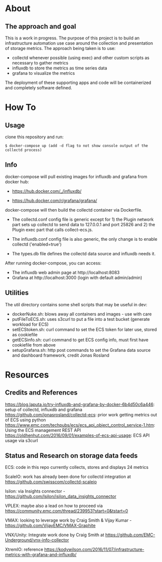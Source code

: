 # About

## The approach and goal
This is a work in progress. The purpose of this project is to build an infrastructure automation use case around the collection and presentation of storage metrics. The approach being taken is to use:

- collectd whenever possible (using exec) and other custom scripts as necessary to gather metrics
- influxdb to store the metrics as time series data
- grafana to visualize the metrics

The deployment of these supporting apps and code will be containerized and completely software defined.


# How To

## Usage
clone this repository and run:

```
$ docker-compose up (add -d flag to not show console output of the collectd process)
```

## Info
docker-compose will pull existing images for influxdb and grafana from docker hub: 

- https://hub.docker.com/_/influxdb/

- https://hub.docker.com/r/grafana/grafana/

docker-compose will then build the collectd container via Dockerfile.

- The collectd.conf config file is generic except for 1) the Plugin network part sets up collectd to send data to 127.0.0.1 and port 25826 and 2) the Plugin exec part that calls collect-ecs.js.

- The influxdb.conf config file is also generic, the only change is to enable collectd ('enabled=true')

- The types.db file defines the collectd data source and influxdb needs it.

After running docker-compose, you can access:

- The influxdb web admin page at http://localhost:8083
- Grafana at http://localhost:3000 (login with default admin/admin)

## Utilities
The util directory contains some shell scripts that may be useful in dev:
- dockerNuke.sh: blows away all containers and images - use with care
- putFileToECS.sh: uses s3curl to put a file into a test bucket (generate workload for ECS)
- setECStoken.sh: curl command to set the ECS token for later use, stored as cookiefile
- getECSinfo.sh: curl command to get ECS config info, must first have cookiefile from above
- setupGrafana.sh: http post commands to set the Grafana data source and dashboard framework, credit Jonas Rosland 

# Resources

## Credits and References
https://blog.laputa.io/try-influxdb-and-grafana-by-docker-6b4d50c6a446: setup of collectd, influxdb and grafana
https://github.com/jonasrosland/collectd-ecs: prior work getting metrics out of ECS using python
https://www.emc.com/techpubs/ecs/ecs_api_object_control_service-1.htm: Using the ECS management REST API
https://oldhenhut.com/2016/09/01/examples-of-ecs-api-usage: ECS API usage via s3curl

## Status and Research on storage data feeds
ECS: code in this repo currently collects, stores and displays 24 metrics 

ScaleIO: work has already been done for collectd integration at https://github.com/swisscom/collectd-scaleio

Isilon: via Insights connector - https://github.com/Isilon/isilon_data_insights_connector

VPLEX: maybe also a lead on how to proceed via https://community.emc.com/thread/239953?start=0&tstart=0

VMAX: looking to leverage work by Craig Smith & Vijay Kumar - https://github.com/VijayEMC/VMAX-Graphite

VNX/Unity: Integrate work done by Craig Smith at https://github.com/EMC-Underground/vnx-info-collector

XtremIO: reference https://kodywilson.com/2016/11/07/infrastructure-metrics-with-grafana-and-influxdb/


